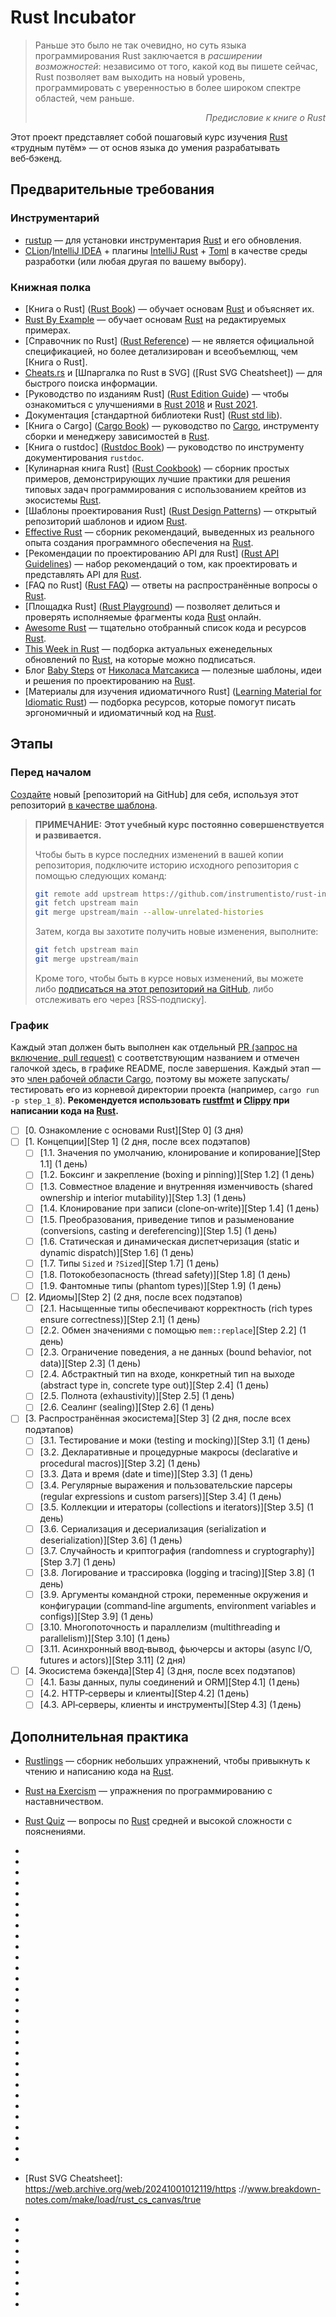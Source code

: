 Rust Incubator
==============

> Раньше это было не так очевидно, но суть языка программирования Rust заключается в _расширении возможностей_: независимо от того, какой код вы пишете сейчас, Rust позволяет вам выходить на новый уровень, программировать с уверенностью в более широком спектре областей, чем раньше.  
_<div align="right">Предисловие к книге о Rust</div>_

Этот проект представляет собой пошаговый курс изучения [Rust] «трудным путём» — от основ языка до умения разрабатывать веб‑бэкенд.

## Предварительные требования

### Инструментарий

- [rustup] — для установки инструментария [Rust] и его обновления.
- [CLion]/[IntelliJ IDEA] + плагины [IntelliJ Rust] + [Toml][IntelliJ Toml] в качестве среды разработки (или любая другая по вашему выбору).

### Книжная полка

- [Книга о Rust] ([Rust Book]) — обучает основам [Rust] и объясняет их.
- [Rust By Example] — обучает основам [Rust] на редактируемых примерах.
- [Справочник по Rust] ([Rust Reference]) — не является официальной спецификацией, но более детализирован и всеобъемлющ, чем [Книга о Rust].
- [Cheats.rs] и [Шпаргалка по Rust в SVG] ([Rust SVG Cheatsheet]) — для быстрого поиска информации.
- [Руководство по изданиям Rust] ([Rust Edition Guide]) — чтобы ознакомиться с улучшениями в [Rust 2018] и [Rust 2021].
- Документация [стандартной библиотеки Rust] ([Rust std lib]).
- [Книга о Cargo] ([Cargo Book]) — руководство по [Cargo], инструменту сборки и менеджеру зависимостей в [Rust].
- [Книга о rustdoc] ([Rustdoc Book]) — руководство по инструменту документирования `rustdoc`.
- [Кулинарная книга Rust] ([Rust Cookbook]) — сборник простых примеров, демонстрирующих лучшие практики для решения типовых задач программирования с использованием крейтов из экосистемы [Rust].
- [Шаблоны проектирования Rust] ([Rust Design Patterns]) — открытый репозиторий шаблонов и идиом [Rust].
- [Effective Rust] — сборник рекомендаций, выведенных из реального опыта создания программного обеспечения на [Rust].
- [Рекомендации по проектированию API для Rust] ([Rust API Guidelines]) — набор рекомендаций о том, как проектировать и представлять API для [Rust].
- [FAQ по Rust] ([Rust FAQ]) — ответы на распространённые вопросы о [Rust].
- [Площадка Rust] ([Rust Playground]) — позволяет делиться и проверять исполняемые фрагменты кода [Rust] онлайн.
- [Awesome Rust] — тщательно отобранный список кода и ресурсов [Rust].
- [This Week in Rust] — подборка актуальных еженедельных обновлений по [Rust], на которые можно подписаться.
- Блог [Baby Steps] от [Николаса Матсакиса](https://github.com/nikomatsakis) — полезные шаблоны, идеи и решения по проектированию на [Rust].
- [Материалы для изучения идиоматичного Rust] ([Learning Material for Idiomatic Rust]) — подборка ресурсов, которые помогут писать эргономичный и идиоматичный код на [Rust].

## Этапы

### Перед началом

[Создайте][1] новый [репозиторий на GitHub] для себя, используя этот репозиторий [в качестве шаблона][11].

> __ПРИМЕЧАНИЕ:__ __Этот учебный курс постоянно совершенствуется и развивается.__
>
> Чтобы быть в курсе последних изменений в вашей копии репозитория, подключите историю исходного репозитория с помощью следующих команд:
> ```bash
> git remote add upstream https://github.com/instrumentisto/rust-incubator.git
> git fetch upstream main
> git merge upstream/main --allow-unrelated-histories
> ```
> Затем, когда вы захотите получить новые изменения, выполните:
> ```bash
> git fetch upstream main
> git merge upstream/main
> ```
> Кроме того, чтобы быть в курсе новых изменений, вы можете либо [подписаться на этот репозиторий на GitHub][2], либо отслеживать его через [RSS‑подписку].

### График

Каждый этап должен быть выполнен как отдельный [PR (запрос на включение, pull request)][PR] с соответствующим названием и отмечен галочкой здесь, в графике README, после завершения. Каждый этап — это [член рабочей области Cargo][13], поэтому вы можете запускать/тестировать его из корневой директории проекта (например, `cargo run -p step_1_8`). __Рекомендуется использовать [rustfmt] и [Clippy] при написании кода на [Rust].__

- [ ] [0. Ознакомление с основами Rust][Step 0] (3 дня)
- [ ] [1. Концепции][Step 1] (2 дня, после всех подэтапов)
    - [ ] [1.1. Значения по умолчанию, клонирование и копирование][Step 1.1] (1 день)
    - [ ] [1.2. Боксинг и закрепление (boxing и pinning)][Step 1.2] (1 день)
    - [ ] [1.3. Совместное владение и внутренняя изменчивость (shared ownership и interior mutability)][Step 1.3] (1 день)
    - [ ] [1.4. Клонирование при записи (clone‑on‑write)][Step 1.4] (1 день)
    - [ ] [1.5. Преобразования, приведение типов и разыменование (conversions, casting и dereferencing)][Step 1.5] (1 день)
    - [ ] [1.6. Статическая и динамическая диспетчеризация (static и dynamic dispatch)][Step 1.6] (1 день)
    - [ ] [1.7. Типы `Sized` и `?Sized`][Step 1.7] (1 день)
    - [ ] [1.8. Потокобезопасность (thread safety)][Step 1.8] (1 день)
    - [ ] [1.9. Фантомные типы (phantom types)][Step 1.9] (1 день)
- [ ] [2. Идиомы][Step 2] (2 дня, после всех подэтапов)
    - [ ] [2.1. Насыщенные типы обеспечивают корректность (rich types ensure correctness)][Step 2.1] (1 день)
    - [ ] [2.2. Обмен значениями с помощью `mem::replace`][Step 2.2] (1 день)
    - [ ] [2.3. Ограничение поведения, а не данных (bound behavior, not data)][Step 2.3] (1 день)
    - [ ] [2.4. Абстрактный тип на входе, конкретный тип на выходе (abstract type in, concrete type out)][Step 2.4] (1 день)
    - [ ] [2.5. Полнота (exhaustivity)][Step 2.5] (1 день)
    - [ ] [2.6. Сеалинг (sealing)][Step 2.6] (1 день)
- [ ] [3. Распространённая экосистема][Step 3] (2 дня, после всех подэтапов)
    - [ ] [3.1. Тестирование и моки (testing и mocking)][Step 3.1] (1 день)
    - [ ] [3.2. Декларативные и процедурные макросы (declarative и procedural macros)][Step 3.2] (1 день)
    - [ ] [3.3. Дата и время (date и time)][Step 3.3] (1 день)
    - [ ] [3.4. Регулярные выражения и пользовательские парсеры (regular expressions и custom parsers)][Step 3.4] (1 день)
    - [ ] [3.5. Коллекции и итераторы (collections и iterators)][Step 3.5] (1 день)
    - [ ] [3.6. Сериализация и десериализация (serialization и deserialization)][Step 3.6] (1 день)
    - [ ] [3.7. Случайность и криптография (randomness и cryptography)][Step 3.7] (1 день)
    - [ ] [3.8. Логирование и трассировка (logging и tracing)][Step 3.8] (1 день)
    - [ ] [3.9. Аргументы командной строки, переменные окружения и конфигурации (command‑line arguments, environment variables и configs)][Step 3.9] (1 день)
    - [ ] [3.10. Многопоточность и параллелизм (multithreading и parallelism)][Step 3.10] (1 день)
    - [ ] [3.11. Асинхронный ввод‑вывод, фьючерсы и акторы (async I/O, futures и actors)][Step 3.11] (2 дня)
- [ ] [4. Экосистема бэкенда][Step 4] (3 дня, после всех подэтапов)  
    - [ ] [4.1. Базы данных, пулы соединений и ORM][Step 4.1] (1 день)  
    - [ ] [4.2. HTTP‑серверы и клиенты][Step 4.2] (1 день)  
    - [ ] [4.3. API‑серверы, клиенты и инструменты][Step 4.3] (1 день)  

## Дополнительная практика  

- [Rustlings][rustlings] — сборник небольших упражнений, чтобы привыкнуть к чтению и написанию кода на [Rust].  
- [Rust на Exercism][Rust on Exercism] — упражнения по программированию с наставничеством.  
- [Rust Quiz][Rust Quiz] — вопросы по [Rust] средней и высокой сложности с пояснениями.

- [Awesome Rust]: https://github.com/rust-unofficial/awesome-rust  
- [Baby Steps]: http://smallcultfollowing.com/babysteps
- [Cargo]: https://github.com/rust-lang/cargo  
- [Cargo Book]: https://doc.rust-lang.org/cargo  
- [Cheats.rs]: https://cheats.rs  
- [CLion]: https://www.jetbrains.com/clion  
- [Clippy]: https://github.com/rust-lang/rust-clippy  
- [Effective Rust]: https://www.lurklurk.org/effective-rust  
- [GitHub repository]: https://help.github.com/articles/github-glossary/#repository
- [IntelliJ IDEA]:   https://www.jetbrains.com/idea  
- [IntelliJ Rust]: https://intellij-rust.github.io  
- [IntelliJ Toml]: https://plugins.jetbrains.com/plugin/8195-toml  
- [Learning Material for Idiomatic Rust]: https://corrode.dev/blog/idiomatic-rust-resources  
- [PR]: https://help.github.com/articles/github-glossary/#pull-request
- [RSS subscription]:   https://github.com/instrumentisto/rust-incubator/commits/main.atom  
- [Rust]: https://www.rust-lang.org  
- [Rust 2018]: https://doc.rust-lang.org/edition-guide/rust-2018/index.html  
- [Rust 2021]: https://doc.rust-lang.org/edition-guide/rust-2021/index.html  
- [Rust API Guidelines]: https://rust-lang.github.io/api-guidelines  
- [Rust Book]: https://doc.rust-lang.org/book  
- [Rust By Example]: https://doc.rust-lang.org/rust-by-example  
- [Rust Cookbook]: https://rust-lang-nursery.github.io/rust-cookbook  
- [Rust Design Patterns]: https://rust-unofficial.github.io/patterns  
- [Rust Edition Guide]: https://doc.rust-lang.org/edition-guide  
- [Rust FAQ]: https://prev.rust-lang.org/faq.html  
- [Rust on Exercism]: https://exercism.org/tracks/rust/exercises  
- [Rust Playground]: https://play.rust-lang.org  
- [Rust Quiz]: https://github.com/dtolnay/rust-quiz  
- [Rust Reference]: https://doc.rust-lang.org/reference  
- [Rust std lib]: https://doc.rust-lang.org/std  
- [Rust SVG Cheatsheet]: https://web.archive.org/web/20241001012119/https  ://www.breakdown-notes.com/make/load/rust_cs_canvas/true
- [Rustdoc Book]: https://doc.rust-lang.org/rustdoc  
- [rustfmt]: https://github.com/rust-lang/rustfmt  
- [rustlings]: https://rustlings.cool  
- [rustup]: https://rustup.rs  
- [This Week in Rust]: https://this-week-in-rust.org  

- [1]: https://github.com/instrumentisto/rust-incubator/generate  
- [2]: https://github.com/instrumentisto/rust-incubator/subscription  
- [11]: https://help.github.com/en/articles/creating-a-repository-from-a-template  
- [13]: https://doc.rust-lang.org/book/ch14-03-cargo-workspaces.html
